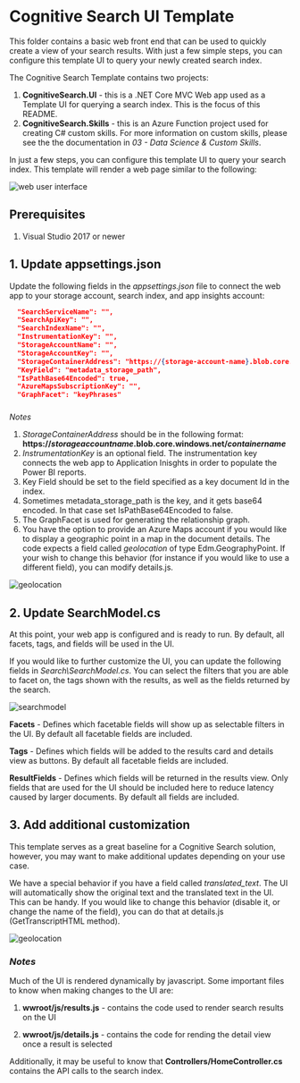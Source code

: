 # Cognitive Search UI Template
This folder contains a basic web front end that can be used to quickly create a view of your search results.  With just a few simple steps, you can configure this template UI to query your newly created search index.

The Cognitive Search Template contains two projects:

1. **CognitiveSearch.UI** - this is a .NET Core MVC Web app used as a Template UI for querying a search index. This is the focus of this README.
2. **CognitiveSearch.Skills** - this is an Azure Function project used for creating C# custom skills. For more information on custom skills, please see the the documentation in *03 - Data Science & Custom Skills*.

In just a few steps, you can configure this template UI to query your search index. This template will render a web page similar to the following:

![web user interface](../images/WebUI.jpg)


## Prerequisites
1. Visual Studio 2017 or newer
## 1. Update appsettings.json

Update the following fields in the *appsettings.json* file to connect the web app to your storage account, search index, and app insights account:

```json
  "SearchServiceName": "",
  "SearchApiKey": "",
  "SearchIndexName": "",
  "InstrumentationKey": "",
  "StorageAccountName": "",
  "StorageAccountKey": "",
  "StorageContainerAddress": "https://{storage-account-name}.blob.core.windows.net/{container-name}",
  "KeyField": "metadata_storage_path",
  "IsPathBase64Encoded": true,
  "AzureMapsSubscriptionKey": "",
  "GraphFacet": "keyPhrases"

```

###
*Notes*
1. *StorageContainerAddress* should be in the following format: **https://*storageaccountname*.blob.core.windows.net/*containername***
2. *InstrumentationKey* is an optional field. The instrumentation key connects the web app to Application Inisghts in order to populate the Power BI reports.
3. Key Field should be set to the field specified as a key document Id in the index.
4. Sometimes metadata_storage_path is the key, and it gets base64 encoded. In that case set IsPathBase64Encoded to false.
5. The GraphFacet is used for generating the relationship graph.
6. You have the option to provide an Azure Maps account if you would like to display a geographic point in a map in the document details. The code expects a field called *geolocation* of type Edm.GeographyPoint. If your wish to change this behavior (for instance if you would like to use a different field), you can modify details.js.

![geolocation](../images/geolocation.png)


## 2. Update SearchModel.cs
At this point, your web app is configured and is ready to run. By default, all facets, tags, and fields will be used in the UI.

If you would like to further customize the UI, you can update the following fields in *Search\SearchModel.cs*. You can select the filters that you are able to facet on, the tags shown with the results, as well as the fields returned by the search.

![searchmodel](../images/SearchModel.png)

**Facets** - Defines which facetable fields will show up as selectable filters in the UI. By default all facetable fields are included.

**Tags** - Defines which fields will be added to the results card and details view as buttons. By default all facetable fields are included.

**ResultFields** - Defines which fields will be returned in the results view. Only fields that are used for the UI should be included here to reduce latency caused by larger documents. By default all fields are included.

## 3. Add additional customization
This template serves as a great baseline for a Cognitive Search solution, however, you may want to make additional updates depending on your use case. 

We have a special behavior if you have a field called *translated_text*. The UI will automatically show the original text and the translated text in the UI. This can be handy. If you would like to change this behavior (disable it, or change the name of the field), you can do that at details.js (GetTranscriptHTML method).

![geolocation](../images/translated.png)


### *Notes*
Much of the UI is rendered dynamically by javascript. Some important files to know when making changes to the UI are:

1. **wwroot/js/results.js** - contains the code used to render search results on the UI

2. **wwroot/js/details.js** - contains the code for rending the detail view once a result is selected

Additionally, it may be useful to know that **Controllers/HomeController.cs** contains the API calls to the search index.
